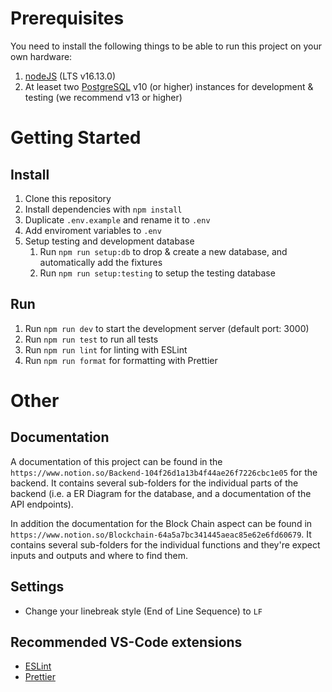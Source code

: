 # Prerequisites

You need to install the following things to be able to run this project on your own hardware:

1. [nodeJS](https://nodejs.org/en/download/) (LTS v16.13.0)
2. At leaset two [PostgreSQL](https://www.postgresql.org/download/) v10 (or higher) instances for development & testing (we recommend v13 or higher)

# Getting Started

## Install

1. Clone this repository
2. Install dependencies with `npm install`
3. Duplicate `.env.example` and rename it to `.env`
4. Add enviroment variables to `.env`
5. Setup testing and development database
   1. Run `npm run setup:db` to drop & create a new database, and automatically add the fixtures
   2. Run `npm run setup:testing` to setup the testing database

## Run

1. Run `npm run dev` to start the development server (default port: 3000)
2. Run `npm run test` to run all tests
3. Run `npm run lint` for linting with ESLint
4. Run `npm run format` for formatting with Prettier

# Other

## Documentation

A documentation of this project can be found in the `https://www.notion.so/Backend-104f26d1a13b4f44ae26f7226cbc1e05` for the backend. It contains several sub-folders for the individual parts of the backend (i.e. a ER Diagram for the database, and a documentation of the API endpoints).

In addition the documentation for the Block Chain aspect can be found in `https://www.notion.so/Blockchain-64a5a7bc341445aeac85e62e6fd60679`. It contains several sub-folders for the individual functions and they're expect inputs and outputs and where to find them.

## Settings

- Change your linebreak style (End of Line Sequence) to `LF`

## Recommended VS-Code extensions

- [ESLint](https://marketplace.visualstudio.com/items?itemName=dbaeumer.vscode-eslint)
- [Prettier](https://marketplace.visualstudio.com/items?itemName=esbenp.prettier-vscode)
